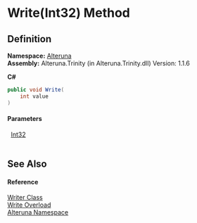 # Write(Int32) Method




## Definition
**Namespace:** <a href="N_Alteruna">Alteruna</a>  
**Assembly:** Alteruna.Trinity (in Alteruna.Trinity.dll) Version: 1.1.6

**C#**
``` C#
public void Write(
	int value
)
```



#### Parameters
<dl><dt>  <a href="https://learn.microsoft.com/dotnet/api/system.int32" target="_blank" rel="noopener noreferrer">Int32</a></dt><dd> </dd></dl>

## See Also


#### Reference
<a href="T_Alteruna_Writer">Writer Class</a>  
<a href="Overload_Alteruna_Writer_Write">Write Overload</a>  
<a href="N_Alteruna">Alteruna Namespace</a>  

